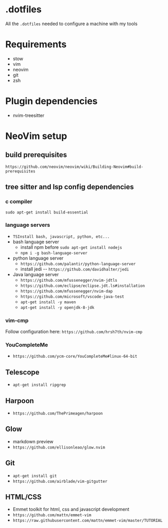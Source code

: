 # .dotfiles
All the `.dotfiles` needed to configure a machine with my tools 

# Requirements
- stow
- vim
- neovim
- git
- zsh


# Plugin dependencies
- nvim-treesitter


# NeoVim setup
## build prerequisites
`https://github.com/neovim/neovim/wiki/Building-Neovim#build-prerequisites`
## tree sitter and lsp config dependencies
### c compiler
`sudo apt-get install build-essential`
### language servers
- `TSInstall bash, javascript, python, etc...`
- bash language server
  - install npm before `sudo apt-get install nodejs`
  - `npm i -g bash-language-server`
- python language server
  - `https://github.com/palantir/python-language-server`
  - install jedi -- `https://github.com/davidhalter/jedi`
- Java language server
  - `https://github.com/mfussenegger/nvim-jdtls`
  - `https://github.com/eclipse/eclipse.jdt.ls#installation`
  - `https://github.com/mfussenegger/nvim-dap`
  - `https://github.com/microsoft/vscode-java-test`
  - `apt-get install -y maven`
  - `apt-get install -y openjdk-8-jdk`
### vim-cmp
Follow configuration here: `https://github.com/hrsh7th/nvim-cmp`
### YouCompleteMe
- `https://github.com/ycm-core/YouCompleteMe#linux-64-bit`
## Telescope
- `apt-get install ripgrep`
## Harpoon
- `https://github.com/ThePrimeagen/harpoon`
## Glow
- markdown preview
- `https://github.com/ellisonleao/glow.nvim`
## Git
- `apt-get install git`
- `https://github.com/airblade/vim-gitgutter`
## HTML/CSS
- Emmet toolkit for html, css and javascript development
- `https://github.com/mattn/emmet-vim`
- `https://raw.githubusercontent.com/mattn/emmet-vim/master/TUTORIAL`

